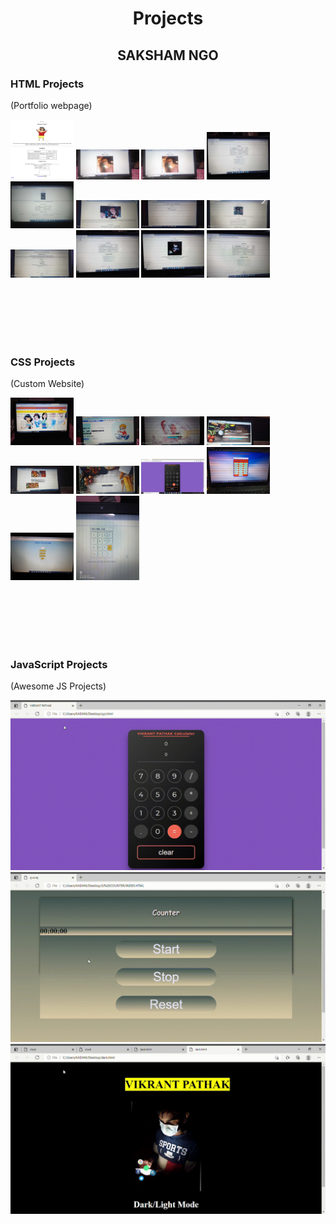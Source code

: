 <h1 align="center"><b>Projects</b></h1>

<h2 align="center"><b>SAKSHAM NGO</b></h2>

<h3>HTML Projects</h3>
<p>(Portfolio webpage)</p>
<p fload="left">
    <img src="html-projects/practice-portfolio-html.png" width=20%>
    <img src="html-projects/2.jpg" width=20%>
    <img src="html-projects/2.jpg" width=20%>
    <img src="html-projects/11.jpg" width=20%>
    <img src="html-projects/3.jpg" width=20%>
    <img src="html-projects/4.jpg" width=20%>
    <img src="html-projects/5.jpg" width=20%>
    <img src="html-projects/6.jpg" width=20%>
    <img src="html-projects/7.jpg" width=20%>
    <img src="html-projects/8.jpg" width=20%>
    <img src="html-projects/9.jpg" width=20%>
    <img src="html-projects/10.jpg" width=20%>
</p>
    <br>
    <br>
    <br>
    <br>
    <br>

<h3>CSS Projects</h3>
<p>(Custom Website)</p>
<p float="left">
    <img src="css-project/1.jpg" width=20%>
    <img src="css-project/2.jpg" width=20%>
    <img src="css-project/4.jpg" width=20%>
    <img src="css-project/6.jpg" width=20%>
    <img src="css-project/7.jpg" width=20%>
    <img src="css-project/8.jpg" width=20%>
    <img src="css-project/9.png" width=20%>
    <img src="css-project/12.jpg" width=20%>
    <img src="css-project/11.jpg" width=20%>
    <img src="css-project/10.jpg" width=20%>
</p>
    <br>
    <br>
    <br>
    <br>
    <br>

<h3>JavaScript Projects</h3>
<p>(Awesome JS Projects)</p>
    <img src="project-video/video-01.gif">
    <img src="project-video/video-02.gif">
    <img src="project-video/video-03.gif">
    <br>
    <br>
    <br>
    <br>
    <br>
    

